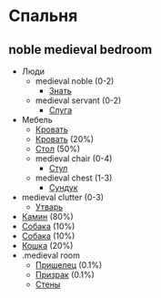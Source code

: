 # Спальня
## noble medieval bedroom

*   Люди
    *   medieval noble (0-2)
        *   [Знать](../people/noble.md)
    *   medieval servant (0-2)
        *   [Слуга](../people/servant.md)
*   Мебель
    *   [Кровать](../items/bed.md)
    *   [Кровать](../items/bed.md) (20%)
    *   [Стол](../items/table.md) (50%)
    *   medieval chair (0-4)
        *   [Стул](../items/chair.md)
    *   medieval chest (1-3)
        *   [Сундук](../items/chest.md)
*   medieval clutter (0-3)
    *   [Утварь](../items/clutter.md)
*   [Камин](../items/fireplace.md) (80%)
*   [Собака](../animals/dog.md) (10%)
*   [Собака](../animals/dog.md) (10%)
*   [Кошка](../animals/cat.md) (20%)
*   .medieval room
    *   [Пришелец](../people/visitor.md) (0.1%)
    *   [Призрак](../people/ghost.md) (0.1%)
    *   [Стены](../building/walls.md)
